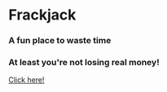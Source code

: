 # Frackjack

### A fun place to waste time

### At least you're not losing real money!

[Click here!](https://frackjack.herokuapp.com)
